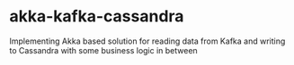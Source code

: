 # akka-kafka-cassandra
Implementing Akka based solution for reading data from Kafka and writing to Cassandra with some business logic in between
